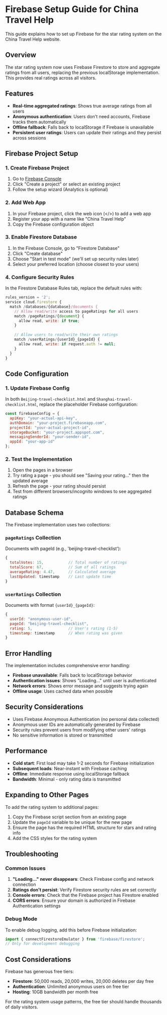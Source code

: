 # Firebase Setup Guide for China Travel Help

This guide explains how to set up Firebase for the star rating system on the China Travel Help website.

## Overview

The star rating system now uses Firebase Firestore to store and aggregate ratings from all users, replacing the previous localStorage implementation. This provides real ratings across all visitors.

## Features

- **Real-time aggregated ratings**: Shows true average ratings from all users
- **Anonymous authentication**: Users don't need accounts, Firebase tracks them automatically
- **Offline fallback**: Falls back to localStorage if Firebase is unavailable
- **Persistent user ratings**: Users can update their ratings and they persist across sessions

## Firebase Project Setup

### 1. Create Firebase Project

1. Go to [Firebase Console](https://console.firebase.google.com/)
2. Click "Create a project" or select an existing project
3. Follow the setup wizard (Analytics is optional)

### 2. Add Web App

1. In your Firebase project, click the web icon (</>) to add a web app
2. Register your app with a name like "China Travel Help"
3. Copy the Firebase configuration object

### 3. Enable Firestore Database

1. In the Firebase Console, go to "Firestore Database"
2. Click "Create database"
3. Choose "Start in test mode" (we'll set up security rules later)
4. Select your preferred location (choose closest to your users)

### 4. Configure Security Rules

In the Firestore Database Rules tab, replace the default rules with:

```javascript
rules_version = '2';
service cloud.firestore {
  match /databases/{database}/documents {
    // Allow read/write access to pageRatings for all users
    match /pageRatings/{document} {
      allow read, write: if true;
    }
    
    // Allow users to read/write their own ratings
    match /userRatings/{userId}_{pageId} {
      allow read, write: if request.auth != null;
    }
  }
}
```

## Code Configuration

### 1. Update Firebase Config

In both `Beijing-travel-checklist.html` and `Shanghai-travel-checklist.html`, replace the placeholder Firebase configuration:

```javascript
const firebaseConfig = {
  apiKey: "your-actual-api-key",
  authDomain: "your-project.firebaseapp.com", 
  projectId: "your-actual-project-id",
  storageBucket: "your-project.appspot.com",
  messagingSenderId: "your-sender-id",
  appId: "your-app-id"
};
```

### 2. Test the Implementation

1. Open the pages in a browser
2. Try rating a page - you should see "Saving your rating..." then the updated average
3. Refresh the page - your rating should persist
4. Test from different browsers/incognito windows to see aggregated ratings

## Database Schema

The Firebase implementation uses two collections:

### `pageRatings` Collection
Documents with pageId (e.g., 'beijing-travel-checklist'):
```javascript
{
  totalVotes: 15,           // Total number of ratings
  totalScore: 67,           // Sum of all ratings  
  averageRating: 4.47,      // Calculated average
  lastUpdated: timestamp    // Last update time
}
```

### `userRatings` Collection
Documents with format `{userId}_{pageId}`:
```javascript
{
  userId: "anonymous-user-id",
  pageId: "beijing-travel-checklist", 
  rating: 5,                // User's rating (1-5)
  timestamp: timestamp      // When rating was given
}
```

## Error Handling

The implementation includes comprehensive error handling:

- **Firebase unavailable**: Falls back to localStorage behavior
- **Authentication issues**: Shows "Loading..." until user is authenticated
- **Network errors**: Shows error message and suggests trying again
- **Offline usage**: Uses cached data when possible

## Security Considerations

- Uses Firebase Anonymous Authentication (no personal data collected)
- Anonymous user IDs are automatically generated by Firebase
- Security rules prevent users from modifying other users' ratings
- No sensitive information is stored or transmitted

## Performance

- **Cold start**: First load may take 1-2 seconds for Firebase initialization
- **Subsequent loads**: Near-instant with Firebase caching
- **Offline**: Immediate response using localStorage fallback
- **Bandwidth**: Minimal - only rating data is transmitted

## Expanding to Other Pages

To add the rating system to additional pages:

1. Copy the Firebase script section from an existing page
2. Update the `pageId` variable to be unique for the new page
3. Ensure the page has the required HTML structure for stars and rating info
4. Add the CSS styles for the rating system

## Troubleshooting

### Common Issues

1. **"Loading..." never disappears**: Check Firebase config and network connection
2. **Ratings don't persist**: Verify Firestore security rules are set correctly  
3. **Console errors**: Check that the Firebase project has Firestore enabled
4. **CORS errors**: Ensure your domain is authorized in Firebase Authentication settings

### Debug Mode

To enable debug logging, add this before Firebase initialization:
```javascript
import { connectFirestoreEmulator } from 'firebase/firestore';
// Only for development debugging
```

## Cost Considerations

Firebase has generous free tiers:
- **Firestore**: 50,000 reads, 20,000 writes, 20,000 deletes per day free
- **Authentication**: Unlimited anonymous users on free tier
- **Hosting**: 10GB bandwidth per month free

For the rating system usage patterns, the free tier should handle thousands of daily visitors.